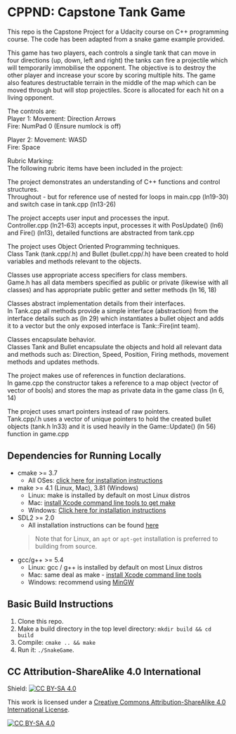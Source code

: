 # CPPND: Capstone Tank Game

This repo is the Capstone Project for a Udacity course on C++ programming course. The code has been adapted from a snake game example provided.

This game has two players, each controls a single tank that can move in four directions (up, down, left and right) the tanks can fire a projectile which will temporarily immobilise the opponent. The objective is to destroy the other player and increase your score by scoring multiple hits. The game also features destructable terrain in the middle of the map which can be moved through but will stop projectiles. Score is allocated for each hit on a living opponent.

The controls are:  
Player 1:   Movement: Direction Arrows  
            Fire: NumPad 0 (Ensure numlock is off)  

Player 2:   Movement: WASD  
            Fire: Space  

Rubric Marking:  
The following rubric items have been included in the project:

The project demonstrates an understanding of C++ functions and control structures.  
Throughout - but for reference use of nested for loops in main.cpp (ln19-30) and switch case in tank.cpp (ln13-26)

The project accepts user input and processes the input.  
Controller.cpp (ln21-63) accepts input, processes it with PosUpdate() (ln6) and Fire() (ln13), detailed functions are abstracted from tank.cpp

The project uses Object Oriented Programming techniques.  
Class Tank (tank.cpp/.h) and Bullet (bullet.cpp/.h) have been created to hold variables and methods relevant to the objects.

Classes use appropriate access specifiers for class members.  
Game.h has all data members specified as public or private (likewise with all classes) and has appropriate public getter and setter methods (ln 16, 18)

Classes abstract implementation details from their interfaces.  
In Tank.cpp all methods provide a simple interface (abstraction) from the interface details such as (ln 29) which instantiates a bullet object and adds it to a vector but the only exposed interface is Tank::Fire(int team).

Classes encapsulate behavior.  
Classes Tank and Bullet encapsulate the objects and hold all relevant data and methods such as: Direction, Speed, Position, Firing methods, movement methods and updates methods.

The project makes use of references in function declarations.  
In game.cpp the constructor takes a reference to a map object (vector of vector of bools) and stores the map as private data in the game class (ln 6, 14)

The project uses smart pointers instead of raw pointers.  
Tank.cpp/.h uses a vector of unique pointers to hold the created bullet objects (tank.h ln33) and it is used heavily in the Game::Update() (ln 56) function in game.cpp

## Dependencies for Running Locally
* cmake >= 3.7
  * All OSes: [click here for installation instructions](https://cmake.org/install/)
* make >= 4.1 (Linux, Mac), 3.81 (Windows)
  * Linux: make is installed by default on most Linux distros
  * Mac: [install Xcode command line tools to get make](https://developer.apple.com/xcode/features/)
  * Windows: [Click here for installation instructions](http://gnuwin32.sourceforge.net/packages/make.htm)
* SDL2 >= 2.0
  * All installation instructions can be found [here](https://wiki.libsdl.org/Installation)
  >Note that for Linux, an `apt` or `apt-get` installation is preferred to building from source. 
* gcc/g++ >= 5.4
  * Linux: gcc / g++ is installed by default on most Linux distros
  * Mac: same deal as make - [install Xcode command line tools](https://developer.apple.com/xcode/features/)
  * Windows: recommend using [MinGW](http://www.mingw.org/)

## Basic Build Instructions

1. Clone this repo.
2. Make a build directory in the top level directory: `mkdir build && cd build`
3. Compile: `cmake .. && make`
4. Run it: `./SnakeGame`.


## CC Attribution-ShareAlike 4.0 International


Shield: [![CC BY-SA 4.0][cc-by-sa-shield]][cc-by-sa]

This work is licensed under a
[Creative Commons Attribution-ShareAlike 4.0 International License][cc-by-sa].

[![CC BY-SA 4.0][cc-by-sa-image]][cc-by-sa]

[cc-by-sa]: http://creativecommons.org/licenses/by-sa/4.0/
[cc-by-sa-image]: https://licensebuttons.net/l/by-sa/4.0/88x31.png
[cc-by-sa-shield]: https://img.shields.io/badge/License-CC%20BY--SA%204.0-lightgrey.svg
